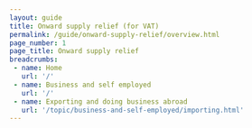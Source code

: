 ```yaml
---
layout: guide
title: Onward supply relief (for VAT)
permalink: /guide/onward-supply-relief/overview.html
page_number: 1
page_title: Onward supply relief
breadcrumbs:
 - name: Home
   url: '/'
 - name: Business and self employed
   url: '/'
 - name: Exporting and doing business abroad
   url: '/topic/business-and-self-employed/importing.html'   
---
```

